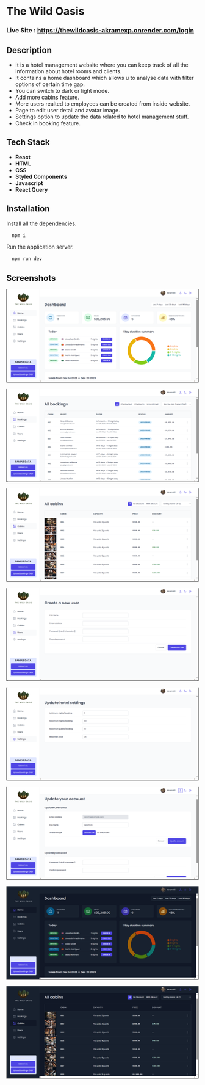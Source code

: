 # The Wild Oasis

### Live Site : https://thewildoasis-akramexp.onrender.com/login

## Description

- It is a hotel management website where you can keep track of all the information about hotel rooms and clients.
- It contains a home dashboard which allows u to analyse data with filter options of certain time gap.
- You can switch to dark or light mode.
- Add more cabins feature.
- More users realted to employees can be created from inside website.
- Page to edit user detail and avatar image.
- Settings option to update the data related to hotel management stuff.
- Check in booking feature.

## Tech Stack

- **React**
- **HTML**
- **CSS**
- **Styled Components**
- **Javascript**
- **React Query**

## Installation

Install all the dependencies.

```bash
  npm i
```

Run the application server.

```bash
  npm run dev
```

## Screenshots

![ss1](https://github.com/AkramExp/the-wild-oasis/blob/main/screenshots/ss1.png)

![ss2](https://github.com/AkramExp/the-wild-oasis/blob/main/screenshots/ss2.png)

![ss3](https://github.com/AkramExp/the-wild-oasis/blob/main/screenshots/ss3.png)

![ss4](https://github.com/AkramExp/the-wild-oasis/blob/main/screenshots/ss4.png)

![ss5](https://github.com/AkramExp/the-wild-oasis/blob/main/screenshots/ss5.png)

![ss6](https://github.com/AkramExp/the-wild-oasis/blob/main/screenshots/ss6.png)

![ss7](https://github.com/AkramExp/the-wild-oasis/blob/main/screenshots/ss7.png)

![ss8](https://github.com/AkramExp/the-wild-oasis/blob/main/screenshots/ss8.png)
